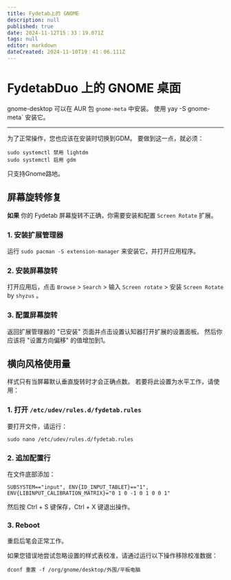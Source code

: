 ```yaml
---
title: Fydetab上的 GNOME
description: null
published: true
date: 2024-11-12T15：33：19.071Z
tags: null
editor: markdown
dateCreated: 2024-11-10T19：41：06.111Z
---
```


# FydetabDuo 上的 GNOME 桌面

gnome-desktop 可以在 AUR 包 `gnome-meta` 中安装。
使用 yay -S gnome-meta\` 安装它。

---

为了正常操作，您也应该在安装时切换到GDM。 要做到这一点，就必须：

```
sudo systemctl 禁用 lightdm
sudo systemctl 启用 gdm
```

只支持Gnome路地。

## 屏幕旋转修复

**如果** 你的 Fydetab 屏幕旋转不正确，你需要安装和配置 `Screen Rotate` 扩展。

### 1. 安装扩展管理器

运行 `sudo pacman -S extension-manager` 来安装它，并打开应用程序。

### 2. 安装屏幕旋转

打开应用后，点击 `Browse` > `Search` > 输入 `Screen rotate` > 安装 `Screen Rotate` by `shyzus` 。

### 3. 配置屏幕旋转

返回扩展管理器的 "已安装" 页面并点击设置认知器打开扩展的设置面板。
然后你应该将 "设置方向偏移" 的值增加到1。

## 横向风格使用量

样式只有当屏幕默认垂直旋转时才会正确点数。
若要将此设置为水平工作，请使用：

### 1. 打开 `/etc/udev/rules.d/fydetab.rules`

要打开文件，请运行：

```
sudo nano /etc/udev/rules.d/fydetab.rules
```

### 2. 追加配置行

在文件底部添加：

```
SUBSYSTEM=="input", ENV{ID_INPUT_TABLET}=="1", ENV{LIBINPUT_CALIBRATION_MATRIX}="0 1 0 -1 0 1 0 0 1"
```

然后按 Ctrl + S 键保存，Ctrl + X 键退出操作。

### 3. Reboot

重启后笔会正常工作。

如果您错误地尝试忽略设置的样式表校准，请通过运行以下操作移除校准数据：

```
dconf 重置 -f /org/gnome/desktop/外围/平板电脑
```